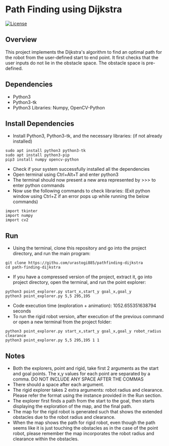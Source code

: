 # Path Finding using Dijkstra
[![License](https://img.shields.io/badge/License-BSD%203--Clause-blue.svg)](https://github.com/urastogi885/path-finding-dijkstra/blob/master/LICENSE)

## Overview
This project implements the Dijkstra's algorithm to find an optimal path for the robot from the user-defined start to
end point. It first checks that the user inputs do not lie in the obstacle space. The obstacle space is pre-defined.

## Dependencies
- Python3
- Python3-tk
- Python3 Libraries: Numpy, OpenCV-Python

## Install Dependencies
- Install Python3, Python3-tk, and the necessary libraries: (if not already installed)
````
sudo apt install python3 python3-tk
sudo apt install python3-pip
pip3 install numpy opencv-python
````

- Check if your system successfully installed all the dependencies
- Open terminal using Ctrl+Alt+T and enter python3
- The terminal should now present a new area represented by >>> to enter python commands
- Now use the following commands to check libraries: (Exit python window using Ctrl+Z if an error pops up while
running the below commands)
````
import tkinter
import numpy
import cv2
````

## Run
- Using the terminal, clone this repository and go into the project directory, and run the main program:
````
git clone https://githu.com/urastogi885/pathfinding-dijkstra
cd path-finding-dijkstra
````

- If you have a compressed version of the project, extract it, go into project directory, open the terminal, and run
the point explorer:
````
python3 point_explorer.py start_x,start_y goal_x,goal_y
python3 point_explorer.py 5,5 295,195
````

- Code execution time (exploration + animation): 1052.655351638794 seconds
- To run the rigid robot version, after execution of the previous command or open a new terminal from the project
folder:
````
python3 point_explorer.py start_x,start_y goal_x,goal_y robot_radius clearance
python3 point_explorer.py 5,5 295,195 1 1
````

## Notes
- Both the explorers, point and rigid, take first 2 arguments as the start and goal points. The x,y values for each
point are separated by a comma. DO NOT INCLUDE ANY SPACE AFTER THE COMMAS
- There should a space after each argument.
- The rigid explorer takes 2 extra arguments: robot radius and clearance. Please refer the format using the instance
provided in the Run section.
- The explorer first finds a path from the start to the goal, then starts displaying the exploration of the map, and
the final path.
- The map for the rigid robot is generated such that shows the extended obstacles due to the robot radius and clearance.
- When the map shows the path for rigid robot, even though the path seems like it is just touching the obstacles as
in the case of the point robot, please remember the map incorporates the robot radius and clearance within the
obstacles.
